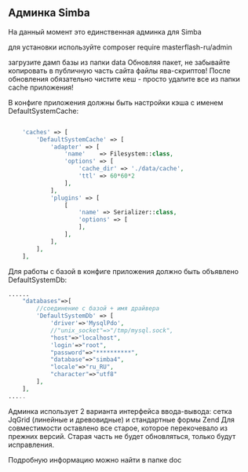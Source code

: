 ## Админка Simba

На данный момент это единственная админка для Simba

для установки используйте composer require masterflash-ru/admin

загрузите дамп базы из папки data
Обновляя пакет, не забывайте копировать в публичную часть сайта файлы ява-скриптов! 
После обновления обязательно чистите кеш - просто удалите все из папки cache приложения!


В конфиге приложения должны быть настройки кэша с именем DefaultSystemCache:
```php

    'caches' => [
        'DefaultSystemCache' => [
            'adapter' => [
                'name'    => Filesystem::class,
                'options' => [
                    'cache_dir' => './data/cache',
                    'ttl' => 60*60*2 
                ],
            ],
            'plugins' => [
                [
                    'name' => Serializer::class,
                    'options' => [
                    ],
                ],
            ],
        ],
    ],
```
Для работы с базой в конфиге приложения должно быть объявлено DefaultSystemDb:
```php
......
    "databases"=>[
        //соединение с базой + имя драйвера
        'DefaultSystemDb' => [
            'driver'=>'MysqlPdo',
            //"unix_socket"=>"/tmp/mysql.sock",
            "host"=>"localhost",
            'login'=>"root",
            "password"=>"**********",
            "database"=>"simba4",
            "locale"=>"ru_RU",
            "character"=>"utf8"
        ],
    ],
.....
```


Админка использует 2 варианта интерфейса ввода-вывода: сетка JqGrid (линейные и древовидные) и стандартные формы Zend
Для совместимости оставлено все старое, которое перекочевало из прежних версий. Старая часть не будет обновляться, только будут исправления.

Подробную информацию можно найти в папке doc